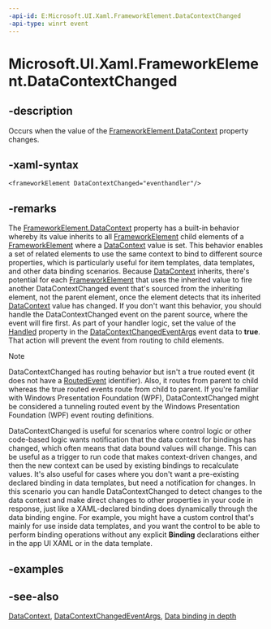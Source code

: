 ```yaml
---
-api-id: E:Microsoft.UI.Xaml.FrameworkElement.DataContextChanged
-api-type: winrt event
---
```


<!-- Event syntax
public event Windows.Foundation.TypedEventHandler DataContextChanged<Windows.UI.Xaml.FrameworkElement,  Windows.UI.Xaml.DataContextChangedEventArgs>
-->

# Microsoft.UI.Xaml.FrameworkElement.DataContextChanged

## -description
Occurs when the value of the [FrameworkElement.DataContext](frameworkelement_datacontext.md) property changes.

## -xaml-syntax

```xaml
<frameworkElement DataContextChanged="eventhandler"/>
```

## -remarks
The [FrameworkElement.DataContext](frameworkelement_datacontext.md) property has a built-in behavior whereby its value inherits to all [FrameworkElement](frameworkelement.md) child elements of a [FrameworkElement](frameworkelement.md) where a [DataContext](frameworkelement_datacontext.md) value is set. This behavior enables a set of related elements to use the same context to bind to different source properties, which is particularly useful for item templates, data templates, and other data binding scenarios. Because [DataContext](frameworkelement_datacontext.md) inherits, there's potential for each [FrameworkElement](frameworkelement.md) that uses the inherited value to fire another DataContextChanged event that's sourced from the inheriting element, not the parent element, once the element detects that its inherited [DataContext](frameworkelement_datacontext.md) value has changed. If you don't want this behavior, you should handle the DataContextChanged event on the parent source, where the event will fire first. As part of your handler logic, set the value of the [Handled](datacontextchangedeventargs_handled.md) property in the [DataContextChangedEventArgs](datacontextchangedeventargs.md) event data to **true**. That action will prevent the event from routing to child elements.

> [!NOTE]
> DataContextChanged has routing behavior but isn't a true routed event (it does not have a [RoutedEvent](routedevent.md) identifier). Also, it routes from parent to child whereas the true routed events route from child to parent. If you're familiar with Windows Presentation Foundation (WPF), DataContextChanged might be considered a tunneling routed event by the Windows Presentation Foundation (WPF) event routing definitions.

DataContextChanged is useful for scenarios where control logic or other code-based logic wants notification that the data context for bindings has changed, which often means that data bound values will change. This can be useful as a trigger to run code that makes context-driven changes, and then the new context can be used by existing bindings to recalculate values. It's also useful for cases where you don't want a pre-existing declared binding in data templates, but need a notification for changes. In this scenario you can handle DataContextChanged to detect changes to the data context and make direct changes to other properties in your code in response, just like a XAML-declared binding does dynamically through the data binding engine. For example, you might have a custom control that's mainly for use inside data templates, and you want the control to be able to perform binding operations without any explicit **Binding** declarations either in the app UI XAML or in the data template.


<!--Open question - can the event get through intermediates that are not FE? And presume routing here is in visual tree so things like collections are not in the chain.-->

<!--The following remark is relevant for Windows 8 > 8.1 migration. See WBB 454659-->

<!--Win8 section removed, it should never have been here. This is a new for Win8.1 event. There is no compat issue to report.-->

## -examples

## -see-also
[DataContext](frameworkelement_datacontext.md), [DataContextChangedEventArgs](datacontextchangedeventargs.md), [Data binding in depth](/windows/uwp/data-binding/data-binding-in-depth)
